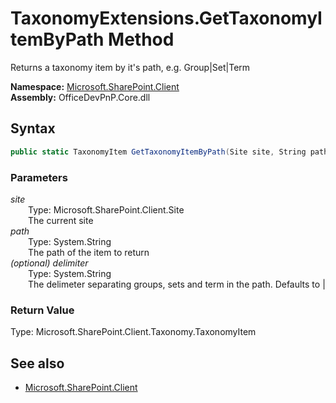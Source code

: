 # TaxonomyExtensions.GetTaxonomyItemByPath Method  
Returns a taxonomy item by it's path, e.g. Group|Set|Term  

**Namespace:** [Microsoft.SharePoint.Client](Microsoft.SharePoint.Client.md)  
**Assembly:** OfficeDevPnP.Core.dll  
## Syntax
```C#
public static TaxonomyItem GetTaxonomyItemByPath(Site site, String path, String delimiter)
```
### Parameters
*site*  
&emsp;&emsp;Type: Microsoft.SharePoint.Client.Site  
&emsp;&emsp;The current site  
*path*  
&emsp;&emsp;Type: System.String  
&emsp;&emsp;The path of the item to return  
*(optional) delimiter*  
&emsp;&emsp;Type: System.String  
&emsp;&emsp;The delimeter separating groups, sets and term in the path. Defaults to |  
### Return Value
Type: Microsoft.SharePoint.Client.Taxonomy.TaxonomyItem  


## See also
- [Microsoft.SharePoint.Client](Microsoft.SharePoint.Client.md)
